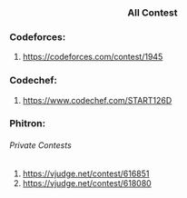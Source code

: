 <h3 align="center"> All Contest </h3>
 
### Codeforces:
1. https://codeforces.com/contest/1945

### Codechef:
1. https://www.codechef.com/START126D

### Phitron: 
<h6> Private Contests </h6>

1. https://vjudge.net/contest/616851
2. https://vjudge.net/contest/618080